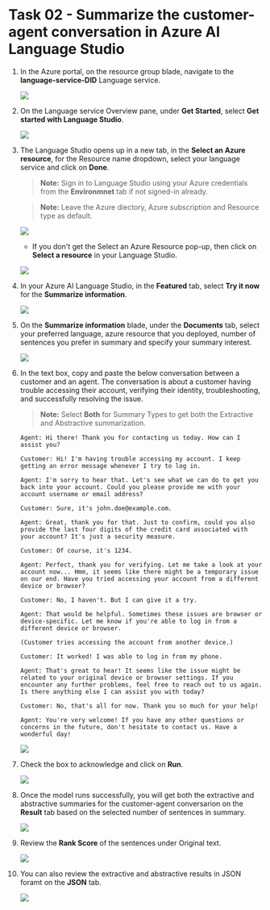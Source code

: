 # Task 02 - Summarize the customer-agent conversation in Azure AI Language Studio

1. In the Azure portal, on the resource group blade, navigate to the **language-service-DID** Language service.

   ![](../media/navigate-language-service.png)

2. On the Language service Overview pane, under **Get Started**, select **Get started with Language Studio**.

   ![](../media/language-get-started.png)

3. The Language Studio opens up in a new tab, in the **Select an Azure resource**, for the Resource name dropdown, select your language service and click on **Done**.

   >**Note:** Sign in to Language Studio using your Azure credentials from the **Environmnet** tab if not signed-in already.
    
   >**Note:** Leave the Azure diectory, Azure subscription and Resource type as default.

   ![](../media/language-studio-select.png)

   - If you don't get the Select an Azure Resource pop-up, then click on **Select a resource** in your Language Studio.

   ![](../media/language-studio-select01.png)
   
5. In your Azure AI Language Studio, in the **Featured** tab, select **Try it now** for the **Summarize information**.

   ![](../media/language-summarize-info.png)

6. On the **Summarize information** blade, under the **Documents** tab, select your preferred language, azure resource that you deployed, number of sentences you prefer in summary and specify your summary interest.

   ![](../media/language-summarize-info01.png)

7. In the text box, copy and paste the below conversation between a customer and an agent. The conversation is about a customer having trouble accessing their account, verifying their identity, troubleshooting, and successfully resolving the issue.

   >**Note:** Select **Both** for Summary Types to get both the Extractive and Abstractive summarization.

   ```
   Agent: Hi there! Thank you for contacting us today. How can I assist you?

   Customer: Hi! I'm having trouble accessing my account. I keep getting an error message whenever I try to log in.

   Agent: I'm sorry to hear that. Let's see what we can do to get you back into your account. Could you please provide me with your account username or email address?

   Customer: Sure, it's john.doe@example.com.

   Agent: Great, thank you for that. Just to confirm, could you also provide the last four digits of the credit card associated with your account? It's just a security measure.

   Customer: Of course, it's 1234.

   Agent: Perfect, thank you for verifying. Let me take a look at your account now... Hmm, it seems like there might be a temporary issue on our end. Have you tried accessing your account from a different device or browser?

   Customer: No, I haven't. But I can give it a try.

   Agent: That would be helpful. Sometimes these issues are browser or device-specific. Let me know if you're able to log in from a different device or browser.

   (Customer tries accessing the account from another device.)

   Customer: It worked! I was able to log in from my phone.

   Agent: That's great to hear! It seems like the issue might be related to your original device or browser settings. If you encounter any further problems, feel free to reach out to us again. Is there anything else I can assist you with today?

   Customer: No, that's all for now. Thank you so much for your help!

   Agent: You're very welcome! If you have any other questions or concerns in the future, don't hesitate to contact us. Have a wonderful day!
   ```

   ![](../media/language-text-box.png)

8. Check the box to acknowledge and click on **Run**.

   ![](../media/language-acknowledge.png)

9. Once the model runs successfully, you will get both the extractive and abstractive summaries for the customer-agent conversarion on the **Result** tab based on the selected number of sentences in summary.

   ![](../media/conversation-result.png)

10. Review the **Rank Score** of the sentences under Original text.

    ![](../media/orginal-text-rank-score.png)

11. You can also review the extractive and abstractive results in JSON foramt on the **JSON** tab.

    ![](../media/json-tab.png)


